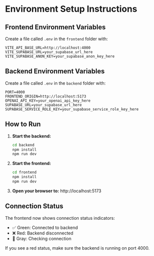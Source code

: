 # Environment Setup Instructions

## Frontend Environment Variables
Create a file called `.env` in the `frontend` folder with:
```
VITE_API_BASE_URL=http://localhost:4000
VITE_SUPABASE_URL=your_supabase_url_here
VITE_SUPABASE_ANON_KEY=your_supabase_anon_key_here
```

## Backend Environment Variables
Create a file called `.env` in the `backend` folder with:
```
PORT=4000
FRONTEND_ORIGIN=http://localhost:5173
OPENAI_API_KEY=your_openai_api_key_here
SUPABASE_URL=your_supabase_url_here
SUPABASE_SERVICE_ROLE_KEY=your_supabase_service_role_key_here
```

## How to Run

1. **Start the backend:**
   ```bash
   cd backend
   npm install
   npm run dev
   ```

2. **Start the frontend:**
   ```bash
   cd frontend
   npm install
   npm run dev
   ```

3. **Open your browser to:** http://localhost:5173

## Connection Status
The frontend now shows connection status indicators:
- ✅ Green: Connected to backend
- ❌ Red: Backend disconnected
- 🔄 Gray: Checking connection

If you see a red status, make sure the backend is running on port 4000.
